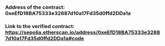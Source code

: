  ### Address of the contract: 0xeEfD18BA75333e32887d10a17Fd35d0ffd2DDa1a
 ### Link to the verified contract: https://sepolia.etherscan.io/address/0xeEfD18BA75333e32887d10a17Fd35d0ffd2DDa1a#code